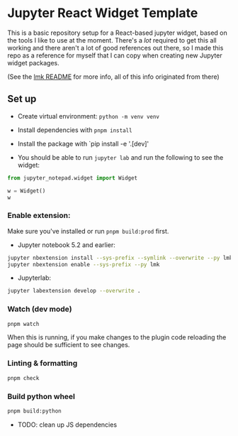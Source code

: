 # Jupyter React Widget Template

This is a basic repository setup for a React-based jupyter widget, based on the tools I like to use at the moment. There's a _lot_ required to get this all working and there aren't a lot of good references out there, so I made this repo as a reference for myself that I can copy when creating new Jupyter widget packages.

(See the [lmk README](https://github.com/lmkapp/lmk/blob/main/packages/python-client/README.md) for more info, all of this info originated from there)

## Set up

- Create virtual environment: `python -m venv venv`

- Install dependencies with `pnpm install`

- Install the package with `pip install -e '.[dev]'

- You should be able to run `jupyter lab` and run the following to see the widget:
```python
from jupyter_notepad.widget import Widget

w = Widget()
w
```

### Enable extension:

Make sure you've installed or run `pnpm build:prod` first.

- Jupyter notebook 5.2 and earlier:
```bash
jupyter nbextension install --sys-prefix --symlink --overwrite --py lmk
jupyter nbextension enable --sys-prefix --py lmk
```
- Jupyterlab:
```bash
jupyter labextension develop --overwrite .
```

### Watch (dev mode)

```bash
pnpm watch
```

When this is running, if you make changes to the plugin code reloading the page should be sufficient to see changes.

### Linting & formatting

```bash
pnpm check
```

### Build python wheel

```bash
pnpm build:python
```


- TODO: clean up JS dependencies